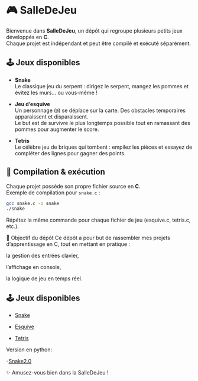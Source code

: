 # 🎮 SalleDeJeu

Bienvenue dans **SalleDeJeu**, un dépôt qui regroupe plusieurs petits jeux développés en **C**.  
Chaque projet est indépendant et peut être compilé et exécuté séparément.  

## 🕹️ Jeux disponibles

- **Snake**  
  Le classique jeu du serpent : dirigez le serpent, mangez les pommes et évitez les murs… ou vous-même !

- **Jeu d’esquive**  
  Un personnage (`@`) se déplace sur la carte. Des obstacles temporaires apparaissent et disparaissent.  
  Le but est de survivre le plus longtemps possible tout en ramassant des pommes pour augmenter le score.

- **Tetris**  
  Le célèbre jeu de briques qui tombent : empilez les pièces et essayez de compléter des lignes pour gagner des points.

## 🚀 Compilation & exécution

Chaque projet possède son propre fichier source en **C**.  
Exemple de compilation pour `snake.c` :

```bash
gcc snake.c -o snake
./snake
```
Répétez la même commande pour chaque fichier de jeu (esquive.c, tetris.c, etc.).

📌 Objectif du dépôt
Ce dépôt a pour but de rassembler mes projets d’apprentissage en C, tout en mettant en pratique :

la gestion des entrées clavier,

l’affichage en console,

la logique de jeu en temps réel.

## 🕹️ Jeux disponibles

- [Snake](Snake.c%20Code)

- [Esquive](Esquive.c%20code)

- [Tetris](Tetris.c%20code)

Version en python:

-[Snake2.0](Snake2.0)

✨ Amusez-vous bien dans la SalleDeJeu !

